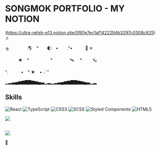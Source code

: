 # SONGMOK PORTFOLIO - MY NOTION
(https://ultra-relish-e13.notion.site/0f81e7ec1af1422294b3297c0308c825) ♬

🛸　　　 　🌎　°　　🌓　•　　.°•　　　🚀 ✯

　　　★　*　　　　　°　　　　🛰 　°·　　   🪐

".　　　•　° ★　•  ☄"

▁▂▃▄▅▆▇▇▆▅▄▃▁▂▁▂▃▄▅▆▇▇▆▅▄▃▁▂
## Skills

![React](https://img.shields.io/badge/-React-61DAFB?style=flat-square&logo=react&logoColor=white)
![TypeScript](https://img.shields.io/badge/-TypeScript-007ACC?style=flat-square&logo=typescript&logoColor=white)
![CSS3](https://img.shields.io/badge/-CSS3-1572B6?style=flat-square&logo=css3&logoColor=white)
![SCSS](https://img.shields.io/badge/-SCSS-CC6699?style=flat-square&logo=sass&logoColor=white)
![Styled Components](https://img.shields.io/badge/-Styled_Components-DB7093?style=flat-square&logo=styled-components&logoColor=white)
![HTML5](https://img.shields.io/badge/-HTML5-E34F26?style=flat-square&logo=html5&logoColor=white)

<img src="https://github-readme-stats.vercel.app/api/top-langs/?username=songmok&layout=compact"><br><br>

<img src="https://github-readme-stats.vercel.app/api?username=songmok&show_icons=true">


🦄






